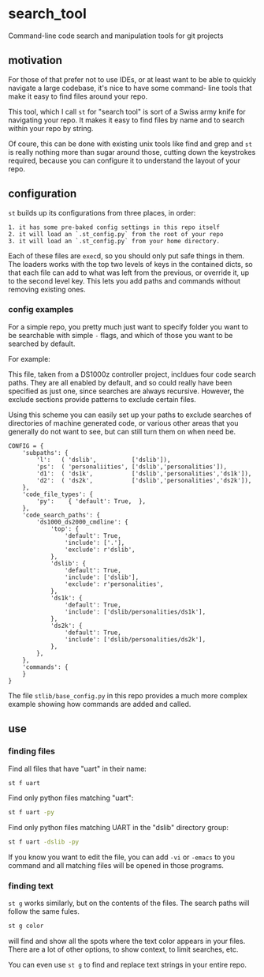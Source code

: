 # search_tool

Command-line code search and manipulation tools for git projects

## motivation

For those of that prefer not to use IDEs, or at least want to be able
to quickly navigate a large codebase, it's nice to have some command-
line tools that make it easy to find files around your repo.

This tool, which I call `st` for "search tool" is sort of a Swiss
army knife for navigating your repo. It makes it easy to find files
by name and to search within your repo by string.

Of coure, this can be done with existing unix tools like find
and grep and `st` is really nothing more than sugar around those,
cutting down the keystrokes required, because you can configure it
to understand the layout of your repo.

## configuration

`st` builds up its configurations from three places, in order:

    1. it has some pre-baked config settings in this repo itself
    2. it will load an `.st_config.py` from the root of your repo
    3. it will load an `.st_config.py` from your home directory.

Each of these files are `exec`d, so you should only put safe things
in them. The loaders works with the top two levels of keys in
the contained dicts, so that each file can add to what was left
from the previous, or override it, up to the second level key.
This lets you add paths and commands without removing existing
ones.

### config examples

For a simple repo, you pretty much just want to specify folder
you want to be searchable with simple `-` flags, and which
of those you want to be searched by default.

For example:

This file, taken from a DS1000z controller project, incldues
four code search paths. They are all enabled by default, and
so could really have been specified as just one, since searches
are always recursive. However, the exclude sections provide
patterns to exclude certain files.

Using this scheme you can easily set up your paths to exclude
searches of directories of machine generated code, or various
other areas that you generally do not want to see, but can
still turn them on when need be.


```python3
CONFIG = {
    'subpaths': {
        'l':   ( 'dslib',          ['dslib']),
        'ps':  ( 'personaliities', ['dslib','personalities']),
        'd1':  ( 'ds1k',           ['dslib','personalities','ds1k']),
        'd2':  ( 'ds2k',           ['dslib','personalities','ds2k']),
    },  
    'code_file_types': {
        'py':    { 'default': True,  },
    },  
    'code_search_paths': {
        'ds1000_ds2000_cmdline': {
            'top': {
                'default': True,
                'include': ['.'],
                'exclude': r'dslib',
            },
            'dslib': {
                'default': True,
                'include': ['dslib'],
                'exclude': r'personalities',
            },  
            'ds1k': {
                'default': True,
                'include': ['dslib/personalities/ds1k'],
            },  
            'ds2k': {
                'default': True,
                'include': ['dslib/personalities/ds2k'],
            },  
        },  
    },  
    'commands': {
    }
}   
```

The file `stlib/base_config.py` in this repo provides a much more
complex example showing how commands are added and called.

## use

### finding files

Find all files that have "uart" in their name:

```bash
st f uart
```

Find only python files matching "uart":

```bash
st f uart -py
```

Find only python files matching UART in the "dslib" directory group:

```bash
st f uart -dslib -py
```

If you know you want to edit the file, you can add `-vi` or `-emacs` to you command
and all matching files will be opened in those programs.


### finding text


`st g` works similarly, but on the contents of the files. The search
paths will follow the same fules.

```bash
st g color
```

will find and show all the spots where the text color appears in your files.
There are a lot of other options, to show context, to limit searches, etc.

You can even use `st g` to find and replace text strings in your entire repo.

